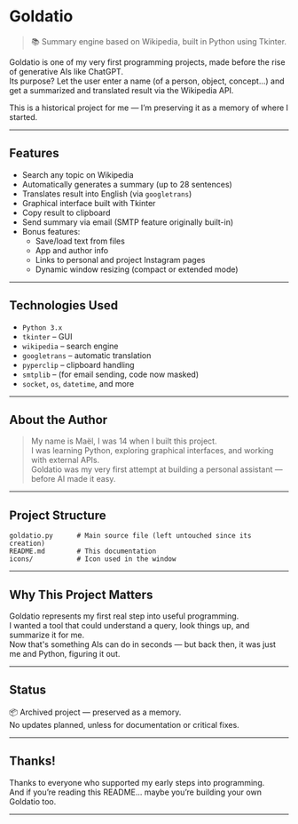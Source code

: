 
# Goldatio

> 📚 Summary engine based on Wikipedia, built in Python using Tkinter.

Goldatio is one of my very first programming projects, made before the rise of generative AIs like ChatGPT.  
Its purpose? Let the user enter a name (of a person, object, concept...) and get a summarized and translated result via the Wikipedia API.

This is a historical project for me — I’m preserving it as a memory of where I started.

---

## Features

- Search any topic on Wikipedia
- Automatically generates a summary (up to 28 sentences)
- Translates result into English (via `googletrans`)
- Graphical interface built with Tkinter
- Copy result to clipboard
- Send summary via email (SMTP feature originally built-in)
- Bonus features:
  - Save/load text from files
  - App and author info
  - Links to personal and project Instagram pages
  - Dynamic window resizing (compact or extended mode)

---

## Technologies Used

- `Python 3.x`
- `tkinter` – GUI
- `wikipedia` – search engine
- `googletrans` – automatic translation
- `pyperclip` – clipboard handling
- `smtplib` – (for email sending, code now masked)
- `socket`, `os`, `datetime`, and more

---

## About the Author

> My name is Maël, I was 14 when I built this project.  
I was learning Python, exploring graphical interfaces, and working with external APIs.  
Goldatio was my very first attempt at building a personal assistant — before AI made it easy.

---

## Project Structure

```
goldatio.py      # Main source file (left untouched since its creation)
README.md        # This documentation
icons/           # Icon used in the window
```

---

## Why This Project Matters

Goldatio represents my first real step into useful programming.  
I wanted a tool that could understand a query, look things up, and summarize it for me.  
Now that's something AIs can do in seconds — but back then, it was just me and Python, figuring it out.

---

## Status

📦 Archived project — preserved as a memory.  
No updates planned, unless for documentation or critical fixes.

---

## Thanks!

Thanks to everyone who supported my early steps into programming.  
And if you’re reading this README... maybe you’re building your own Goldatio too.

---
